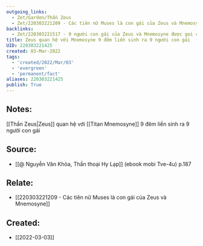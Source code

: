 ```yaml
---
outgoing_links:
  - Zet/Garden/Thần Zeus
  - Zet/220303221209 - Các tiên nữ Muses là con gái của Zeus và Mnemosyne
backlinks:
  - Zet/220303221517 - 9 người con gái của Zeus và Mnemosyne được gọi chung là Muses
title: Zeus quan hệ với Mnemosyne 9 đêm liền sinh ra 9 người con gái
UID: 220303221425
created: 03-Mar-2022
tags:
  - 'created/2022/Mar/03'
  - 'evergreen'
  - 'permanent/fact'
aliases: 220303221425
publish: True
---
```

## Notes:
[[Thần Zeus|Zeus]] quan hệ với [[Titan Mnemosyne]] 9 đêm liền sinh ra 9 người con gái

## Source:
- [[@ Nguyễn Văn Khỏa, Thần thoại Hy Lạp]] (ebook mobi Tve-4u) p.187

## Relate:
- [[220303221209 - Các tiên nữ Muses là con gái của Zeus và Mnemosyne]]
## Created:
- [[2022-03-03]]
